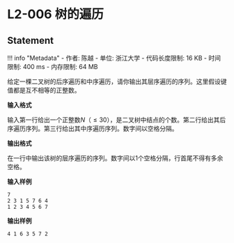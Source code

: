 
# L2-006 树的遍历

## Statement

!!! info "Metadata"
    - 作者: 陈越
    - 单位: 浙江大学
    - 代码长度限制: 16 KB
    - 时间限制: 400 ms
    - 内存限制: 64 MB

给定一棵二叉树的后序遍历和中序遍历，请你输出其层序遍历的序列。这里假设键值都是互不相等的正整数。

**输入格式**

输入第一行给出一个正整数$N$（$\le 30$），是二叉树中结点的个数。第二行给出其后序遍历序列。第三行给出其中序遍历序列。数字间以空格分隔。

**输出格式**

在一行中输出该树的层序遍历的序列。数字间以1个空格分隔，行首尾不得有多余空格。

**输入样例**
```plaintext
7
2 3 1 5 7 6 4
1 2 3 4 5 6 7
```

**输出样例**
```plaintext
4 1 6 3 5 7 2
```
